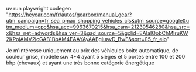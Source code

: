 uv run playwright codegen "https://heycar.com/fr/autos/gearbox/manual_gear?utm_campaign=fr_sea_pmax_shopping_vehicles_cls&utm_source=google&utm_medium=cpc&hsa_acc=9963670215&hsa_cam=21239546280&hsa_src=x&hsa_net=adwords&hsa_ver=3&gad_source=5&gclid=EAIaIQobChMIruKW2KPojAMV2jcGAB1BbAM4EAAYAyAAEgIuavD_BwE&sort=i15_fr_elo"

Je m'intéresse uniquement au prix des véhicules boite automatique, de couleur grise, modèle suv 4*4
ayant 5 sièges et 5 portes entre 100 et 200 bhp (chevaux) et ayant une très bonne catégorie énergétique